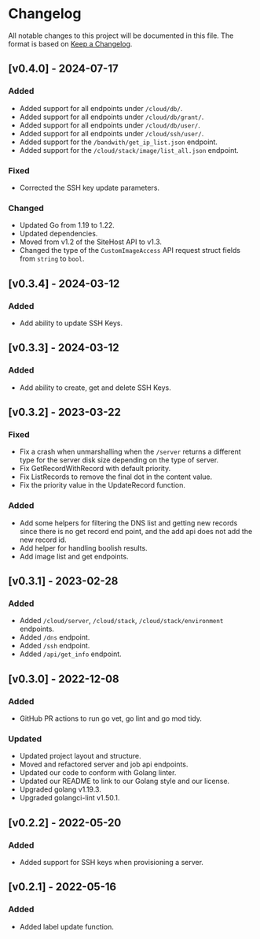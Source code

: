 # Changelog
All notable changes to this project will be documented in this file. The format is based on [Keep a Changelog](https://keepachangelog.com/en/1.0.0/).

## [v0.4.0] - 2024-07-17
### Added
- Added support for all endpoints under `/cloud/db/`.
- Added support for all endpoints under `/cloud/db/grant/`.
- Added support for all endpoints under `/cloud/db/user/`.
- Added support for all endpoints under `/cloud/ssh/user/`.
- Added support for the `/bandwith/get_ip_list.json` endpoint.
- Added support for the `/cloud/stack/image/list_all.json` endpoint.

### Fixed
- Corrected the SSH key update parameters.

### Changed
- Updated Go from 1.19 to 1.22.
- Updated dependencies.
- Moved from v1.2 of the SiteHost API to v1.3.
- Changed the type of the `CustomImageAccess` API request struct fields from
  `string` to `bool`.

## [v0.3.4] - 2024-03-12
### Added
- Add ability to update SSH Keys.

## [v0.3.3] - 2024-03-12
### Added
- Add ability to create, get and delete SSH Keys.

## [v0.3.2] - 2023-03-22
### Fixed
- Fix a crash when unmarshalling when the `/server` returns a different type for the server disk size depending on the type of server.
- Fix GetRecordWithRecord with default priority.
- Fix ListRecords to remove the final dot in the content value.
- Fix the priority value in the UpdateRecord function.

### Added
- Add some helpers for filtering the DNS list and getting new records since there is no get record end point, and the add api does not add the new record id.
- Add helper for handling boolish results.
- Add image list and get endpoints.

## [v0.3.1] - 2023-02-28
### Added
- Added `/cloud/server`, `/cloud/stack`, `/cloud/stack/environment` endpoints.
- Added `/dns` endpoint.
- Added `/ssh` endpoint.
- Added `/api/get_info` endpoint.

## [v0.3.0] - 2022-12-08
### Added
- GitHub PR actions to run go vet, go lint and go mod tidy.

### Updated
- Updated project layout and structure.
- Moved and refactored server and job api endpoints.
- Updated our code to conform with Golang linter.
- Updated our README to link to our Golang style and our license.
- Upgraded golang v1.19.3.
- Upgraded golangci-lint v1.50.1.

## [v0.2.2] - 2022-05-20
### Added
- Added support for SSH keys when provisioning a server.

## [v0.2.1] - 2022-05-16
### Added
- Added label update function.
